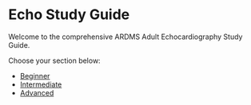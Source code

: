 # Echo Study Guide

Welcome to the comprehensive ARDMS Adult Echocardiography Study Guide.

Choose your section below:

- [Beginner](beginner/)
- [Intermediate](intermediate/)
- [Advanced](advanced/)
